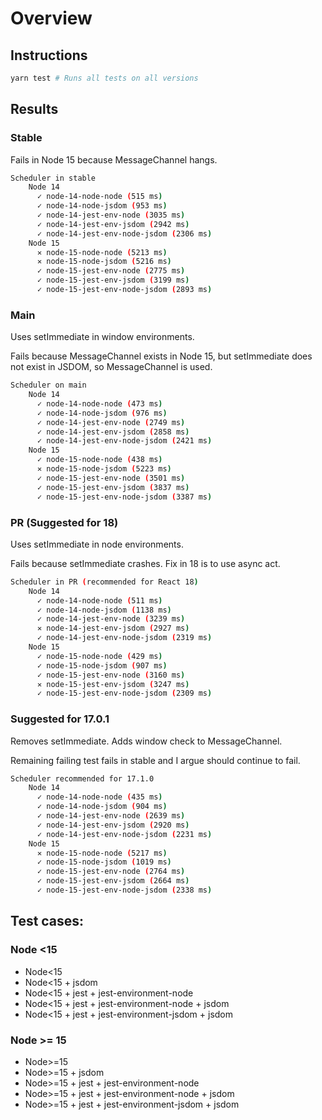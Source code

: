 # Overview

## Instructions

```bash
yarn test # Runs all tests on all versions
```

## Results

### Stable
Fails in Node 15 because MessageChannel hangs.

```bash
Scheduler in stable
    Node 14
      ✓ node-14-node-node (515 ms)
      ✓ node-14-node-jsdom (953 ms)
      ✓ node-14-jest-env-node (3035 ms)
      ✓ node-14-jest-env-jsdom (2942 ms)
      ✓ node-14-jest-env-node-jsdom (2306 ms)
    Node 15
      ✕ node-15-node-node (5213 ms)
      ✕ node-15-node-jsdom (5216 ms)
      ✓ node-15-jest-env-node (2775 ms)
      ✓ node-15-jest-env-jsdom (3199 ms)
      ✓ node-15-jest-env-node-jsdom (2893 ms)
```
### Main
Uses setImmediate in window environments.

Fails because MessageChannel exists in Node 15, but setImmediate does not exist in JSDOM, so MessageChannel is used.
 
```bash
Scheduler on main
    Node 14
      ✓ node-14-node-node (473 ms)
      ✓ node-14-node-jsdom (976 ms)
      ✓ node-14-jest-env-node (2749 ms)
      ✓ node-14-jest-env-jsdom (2858 ms)
      ✓ node-14-jest-env-node-jsdom (2421 ms)
    Node 15
      ✓ node-15-node-node (438 ms)
      ✕ node-15-node-jsdom (5223 ms)
      ✓ node-15-jest-env-node (3501 ms)
      ✓ node-15-jest-env-jsdom (3837 ms)
      ✓ node-15-jest-env-node-jsdom (3387 ms)
```
### PR (Suggested for 18)
Uses setImmediate in node environments.

Fails because setImmediate crashes. Fix in 18 is to use async act.

```bash
Scheduler in PR (recommended for React 18)
    Node 14
      ✓ node-14-node-node (511 ms)
      ✓ node-14-node-jsdom (1138 ms)
      ✓ node-14-jest-env-node (3239 ms)
      ✕ node-14-jest-env-jsdom (2927 ms)
      ✓ node-14-jest-env-node-jsdom (2319 ms)
    Node 15
      ✓ node-15-node-node (429 ms)
      ✓ node-15-node-jsdom (907 ms)
      ✓ node-15-jest-env-node (3160 ms)
      ✕ node-15-jest-env-jsdom (3247 ms)
      ✓ node-15-jest-env-node-jsdom (2309 ms)
```

### Suggested for 17.0.1

Removes setImmediate. Adds window check to MessageChannel.

Remaining failing test fails in stable and I argue should continue to fail.

```bash
Scheduler recommended for 17.1.0
    Node 14
      ✓ node-14-node-node (435 ms)
      ✓ node-14-node-jsdom (904 ms)
      ✓ node-14-jest-env-node (2639 ms)
      ✓ node-14-jest-env-jsdom (2920 ms)
      ✓ node-14-jest-env-node-jsdom (2231 ms)
    Node 15
      ✕ node-15-node-node (5217 ms)
      ✓ node-15-node-jsdom (1019 ms)
      ✓ node-15-jest-env-node (2764 ms)
      ✓ node-15-jest-env-jsdom (2664 ms)
      ✓ node-15-jest-env-node-jsdom (2338 ms)
```

## Test cases:

### Node <15
- Node<15
- Node<15 + jsdom
- Node<15 + jest + jest-environment-node
- Node<15 + jest + jest-environment-node + jsdom
- Node<15 + jest + jest-environment-jsdom + jsdom

### Node >= 15
- Node>=15
- Node>=15 + jsdom
- Node>=15 + jest + jest-environment-node
- Node>=15 + jest + jest-environment-node + jsdom
- Node>=15 + jest + jest-environment-jsdom + jsdom
